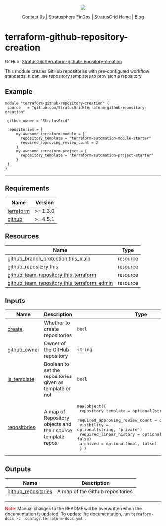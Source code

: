 <!-- BEGIN_TF_DOCS -->
<p align="center">                                                                                                                                            
                                                                                
  <img src="https://github.com/StratusGrid/terraform-readme-template/blob/main/header/stratusgrid-logo-smaller.jpg?raw=true" />
  <p align="center">                                                           
    <a href="https://stratusgrid.com/book-a-consultation">Contact Us</a> |                  
    <a href="https://stratusgrid.com/cloud-cost-optimization-dashboard">Stratusphere FinOps</a> |
    <a href="https://stratusgrid.com">StratusGrid Home</a> |
    <a href="https://stratusgrid.com/blog">Blog</a>
  </p>                    
</p>

 # terraform-github-repository-creation

 GitHub: [StratusGrid/terraform-github-repository-creation](https://github.com/StratusGrid/terraform-github-repository-creation)

 This module creates GitHub repositories with pre-configured workflow standards. It can use repository templates to provision a repository.

 ## Example

 ```hcl
 module "terraform-github-repository-creation" {
  source   = "github.com/StratusGrid/terraform-github-repository-creation"

  github_owner = "StratusGrid"

  repositories = {
      my-awesome-terraform-module = {
        repository_template = "terraform-automation-module-starter"
        required_approving_review_count = 2
      }
      my-awesome-terraform-project = {
        repository_template = "terraform-automation-project-starter"
      }
  }
}
 ```
 ---
 ## Requirements

| Name | Version |
|------|---------|
| <a name="requirement_terraform"></a> [terraform](#requirement\_terraform) | >= 1.3.0 |
| <a name="requirement_github"></a> [github](#requirement\_github) | >= 4.5.1 |
 
 ## Resources

| Name | Type |
|------|------|
| [github_branch_protection.this_main](https://registry.terraform.io/providers/integrations/github/latest/docs/resources/branch_protection) | resource |
| [github_repository.this](https://registry.terraform.io/providers/integrations/github/latest/docs/resources/repository) | resource |
| [github_team_repository.this_terraform](https://registry.terraform.io/providers/integrations/github/latest/docs/resources/team_repository) | resource |
| [github_team_repository.this_terraform_admin](https://registry.terraform.io/providers/integrations/github/latest/docs/resources/team_repository) | resource |

 ## Inputs

| Name | Description | Type | Default | Required |
|------|-------------|------|---------|:--------:|
| <a name="input_create"></a> [create](#input\_create) | Whether to create repositories | `bool` | `true` | no |
| <a name="input_github_owner"></a> [github\_owner](#input\_github\_owner) | Owner of the GitHub repository | `string` | n/a | yes |
| <a name="input_is_template"></a> [is\_template](#input\_is\_template) | Boolean to set the repositories given as template or not | `bool` | `false` | no |
| <a name="input_repositories"></a> [repositories](#input\_repositories) | A map of Repository objects and their source template repos | <pre>map(object({<br>    repository_template             = optional(string, "")<br>    required_approving_review_count = optional(number, 2)<br>    visibility                      = optional(string, "private")<br>    required_linear_history         = optional(bool, false)<br>    archived                        = optional(bool, false)<br>  }))</pre> | n/a | yes |

 ## Outputs

| Name | Description |
|------|-------------|
| <a name="output_github_repositories"></a> [github\_repositories](#output\_github\_repositories) | A map of the Github repositories. |

 ---

 <span style="color:red">Note:</span> Manual changes to the README will be overwritten when the documentation is updated. To update the documentation, run `terraform-docs -c .config/.terraform-docs.yml .`
<!-- END_TF_DOCS -->